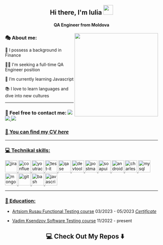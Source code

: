 <h2 align="center">Hi there, I'm Iulia</a> 
<img src="https://github.com/blackcater/blackcater/raw/main/images/Hi.gif" height="32"/></h1>
<h4 align="center"> QA Engineer from Moldova </h3>
<!---<img src="https://github.com/sciencepal/sciencepal/blob/master/assets/life_balance.gif" alt="side Image" align="right" width="250" height="auto" />--->
<img src="https://steamuserimages-a.akamaihd.net/ugc/913543371320728145/99C723233636B4390B13DD2C2551D8627AA3B322/?imw=512&amp;imh=512&amp;ima=fit&amp;impolicy=Letterbox&amp;imcolor=%23000000&amp;letterbox=true" align="right" width="275px"/>

### 🎭 About me: 

<p> 📌 I possess a background in Finance
<p> 👩‍💻 I'm seeking a full-time QA Engineer position
<p> 🌱 I’m currently learning Javascript
<p> 📚 I love to learn languages and dive into new cultures

  ---
  
### 📩 Feel free to contact me:  <a href="https://www.linkedin.com/in/iulianicolaeva/"><img src="https://img.shields.io/badge/linkedin-%230077B5.svg?style=for-the-badge&logo=linkedin&logoColor=white"/> <a href="mailto:julemonadee@gmail.com"><img src="https://img.shields.io/badge/Gmail-D14836?style=for-the-badge&logo=gmail&logoColor=white"/> <a href="https://t.me/julemonade"><img src="https://img.shields.io/badge/Telegram-2CA5E0?style=for-the-badge&logo=telegram&logoColor=white"/>

### 🎋 You can find my CV <a href="https://drive.google.com/file/d/1ZqRs8peUoVBMjqg7atiJoIKN7DNTB30N/view?usp=drive_link">_here_
---
### 💻 Technikal skills:
<div id="badges">
<img src="https://cdn.jsdelivr.net/gh/devicons/devicon/icons/jira/jira-original.svg" title="jira" alt="jira" width="40" height="40"/>
<img src="https://pbs.twimg.com/profile_images/1022908662392619008/5_z16TbH_400x400.jpg" alt="confluence" width="40" height="40"/>
<img src="https://upload.wikimedia.org/wikipedia/commons/thumb/8/8d/YouTrack_Icon.svg/1024px-YouTrack_Icon.svg.png?20200803082248" title="youtrack" alt="youtrack" width="40" height="40"/>
<img src="https://docs.testit.software/images/testit_logo_icon.png" title="test-it" alt="test-it" width="40" height="40"/>
<img src="https://luna1.co/eb0187.png" title="qase" alt="qase" width="40" height="40"/>
<img src="https://d33wubrfki0l68.cloudfront.net/38b5c953a4667366685d55db55d057c86db1fc54/a0fdc/static/acae6b24d940347661ca901ea07f47c1/chrome-dev-logo-icon.png" title="devtools" alt="devtools" width="40" height="40"/>
<img src="https://img.uxwing.com/wp-content/themes/uxwing/download/brands-social-media/postman-icon.svg" title="postman" alt="postman" width="40" height="40"/>
<img src="https://static0.smartbear.co/smartbearbrand/media/images/home/soapui-icon.svg" title="soapui" alt="soapui" width="40" height="40"/>
<img src="https://cdn.jsdelivr.net/gh/devicons/devicon/icons/androidstudio/androidstudio-original.svg" title="android-studio" alt="android-studio" width="40" height="40"/>
<img src="https://cdn.icon-icons.com/icons2/3053/PNG/512/charles_proxy_macos_bigsur_icon_190302.png" title="charles-proxy" alt="charles-proxy" width="40" height="40"/>
<img src="https://cdn.jsdelivr.net/gh/devicons/devicon/icons/mysql/mysql-original.svg" title="mysql" alt="mysql" width="40" height="40"/>
<img src="https://cdn.jsdelivr.net/gh/devicons/devicon/icons/mongodb/mongodb-original.svg" title="mongodb" alt="mongodb" width="40" height="40"/>
<img src="https://cdn.jsdelivr.net/gh/devicons/devicon/icons/git/git-original.svg" title="git" alt="git" width="40" height="40"/>
<img src="https://upload.wikimedia.org/wikipedia/commons/thumb/4/4b/Bash_Logo_Colored.svg/1024px-Bash_Logo_Colored.svg.png?20180723054350" title="bash" alt="bash" width="40" height="40"/>
<img src="https://upload.wikimedia.org/wikipedia/commons/6/6a/JavaScript-logo.png" title="javascript" alt="javascript" width="40" height="40"/>
</div>

---

### 🧩 Education:
- [Artsiom Rusau Functional Testing course](https://artsiomrusau.com/qa-from-scratch) 03/2023 - 05/2023  <a href="https://drive.google.com/file/d/1VypOVPpXy5Km4E-Iqx4-ejj2pYeC-5jr/view?usp=drive_link">_Certificate_
- [Vadim Ksendzov Software Testing course](https://ksendzov.com/) 11/2022 - present
  
  <h2  align="center">💻 Check Out My Repos ⬇️ </h2>
